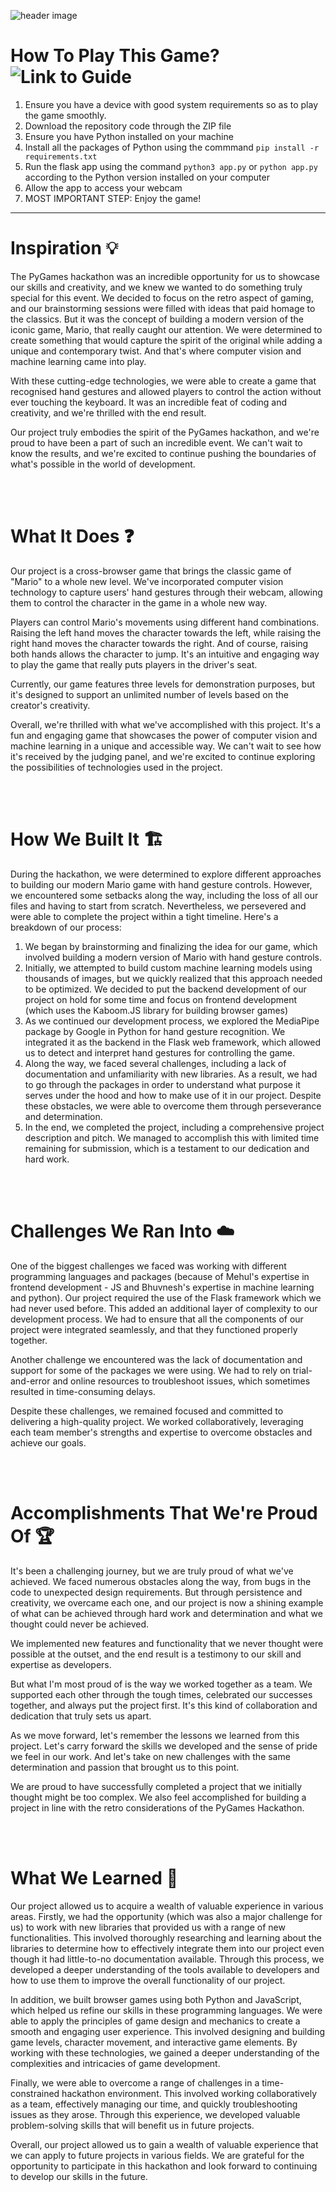 ![header image](https://raw.githubusercontent.com/Bhuvneshn/GestureMario/master/static/images/header-image.png)

# How To Play This Game? ![Link to Guide](https://docs.google.com/presentation/d/1pGs21s0OYjqaqgqPX-CiCkQ7inDrPZ4BKOvIymumzKg/edit#slide=id.gf7a089d0b5_0_134)
1. Ensure you have a device with good system requirements so as to play the game smoothly.
2. Download the repository code through the ZIP file
3. Ensure you have Python installed on your machine
4. Install all the packages of Python using the commmand `pip install -r requirements.txt`
5. Run the flask app using the command `python3 app.py` or `python app.py` according to the Python version installed on your computer
6. Allow the app to access your webcam
7. MOST IMPORTANT STEP: Enjoy the game!
<hr>

# Inspiration 💡
The PyGames hackathon was an incredible opportunity for us to showcase our skills and creativity, and we knew we wanted to do something truly special for this event. We decided to focus on the retro aspect of gaming, and our brainstorming sessions were filled with ideas that paid homage to the classics.
But it was the concept of building a modern version of the iconic game, Mario, that really caught our attention. We were determined to create something that would capture the spirit of the original while adding a unique and contemporary twist. And that's where computer vision and machine learning came into play.

With these cutting-edge technologies, we were able to create a game that recognised hand gestures and allowed players to control the action without ever touching the keyboard. It was an incredible feat of coding and creativity, and we're thrilled with the end result.

Our project truly embodies the spirit of the PyGames hackathon, and we're proud to have been a part of such an incredible event. We can't wait to know the results, and we're excited to continue pushing the boundaries of what's possible in the world of development.

<br><br>

# What It Does ❓
Our project is a cross-browser game that brings the classic game of "Mario" to a whole new level. We've incorporated computer vision technology to capture users' hand gestures through their webcam, allowing them to control the character in the game in a whole new way.

Players can control Mario's movements using different hand combinations. Raising the left hand moves the character towards the left, while raising the right hand moves the character towards the right. And of course, raising both hands allows the character to jump. It's an intuitive and engaging way to play the game that really puts players in the driver's seat.

Currently, our game features three levels for demonstration purposes, but it's designed to support an unlimited number of levels based on the creator's creativity. 

Overall, we're thrilled with what we've accomplished with this project. It's a fun and engaging game that showcases the power of computer vision and machine learning in a unique and accessible way. We can't wait to see how it's received by the judging panel, and we're excited to continue exploring the possibilities of technologies used in the project.

<br><br>

# How We Built It 🏗️
During the hackathon, we were determined to explore different approaches to building our modern Mario game with hand gesture controls. However, we encountered some setbacks along the way, including the loss of all our files and having to start from scratch. Nevertheless, we persevered and were able to complete the project within a tight timeline. Here's a breakdown of our process:

1. We began by brainstorming and finalizing the idea for our game, which involved building a modern version of Mario with hand gesture controls.
2. Initially, we attempted to build custom machine learning models using thousands of images, but we quickly realized that this approach needed to be optimized. We decided to put the backend development of our project on hold for some time and focus on frontend development (which uses the Kaboom.JS library for building browser games)
3. As we continued our development process, we explored the MediaPipe package by Google in Python for hand gesture recognition. We integrated it as the backend in the Flask web framework, which allowed us to detect and interpret hand gestures for controlling the game.
4. Along the way, we faced several challenges, including a lack of documentation and unfamiliarity with new libraries. As a result, we had to go through the packages in order to understand what purpose it serves under the hood and how to make use of it in our project. Despite these obstacles, we were able to overcome them through perseverance and determination.
5. In the end, we completed the project, including a comprehensive project description and pitch. We managed to accomplish this with limited time remaining for submission, which is a testament to our dedication and hard work.

<br><br>

# Challenges We Ran Into ☁️
One of the biggest challenges we faced was working with different programming languages and packages (because of Mehul's expertise in frontend development - JS and Bhuvnesh's expertise in machine learning and python). Our project required the use of the Flask framework which we had never used before. This added an additional layer of complexity to our development process. We had to ensure that all the components of our project were integrated seamlessly, and that they functioned properly together.

Another challenge we encountered was the lack of documentation and support for some of the packages we were using. We had to rely on trial-and-error and online resources to troubleshoot issues, which sometimes resulted in time-consuming delays.

Despite these challenges, we remained focused and committed to delivering a high-quality project. We worked collaboratively, leveraging each team member's strengths and expertise to overcome obstacles and achieve our goals.

<br><br>

# Accomplishments That We're Proud Of 🏆
It's been a challenging journey, but we are truly proud of what we've achieved. We faced numerous obstacles along the way, from bugs in the code to unexpected design requirements. But through persistence and creativity, we overcame each one, and our project is now a shining example of what can be achieved through hard work and determination and what we thought could never be achieved.

We implemented new features and functionality that we never thought were possible at the outset, and the end result is a testimony to our skill and expertise as developers.

But what I'm most proud of is the way we worked together as a team. We supported each other through the tough times, celebrated our successes together, and always put the project first. It's this kind of collaboration and dedication that truly sets us apart.

As we move forward, let's remember the lessons we learned from this project. Let's carry forward the skills we developed and the sense of pride we feel in our work. And let's take on new challenges with the same determination and passion that brought us to this point.

We are proud to have successfully completed a project that we initially thought might be too complex. We also feel accomplished for building a project in line with the retro considerations of the PyGames Hackathon.

<br><br>

# What We Learned 📝
Our project allowed us to acquire a wealth of valuable experience in various areas. Firstly, we had the opportunity (which was also a major challenge for us) to work with new libraries that provided us with a range of new functionalities. This involved thoroughly researching and learning about the libraries to determine how to effectively integrate them into our project even though it had little-to-no documentation available. Through this process, we developed a deeper understanding of the tools available to developers and how to use them to improve the overall functionality of our project.

In addition, we built browser games using both Python and JavaScript, which helped us refine our skills in these programming languages. We were able to apply the principles of game design and mechanics to create a smooth and engaging user experience. This involved designing and building game levels, character movement, and interactive game elements. By working with these technologies, we gained a deeper understanding of the complexities and intricacies of game development.

Finally, we were able to overcome a range of challenges in a time-constrained hackathon environment. This involved working collaboratively as a team, effectively managing our time, and quickly troubleshooting issues as they arose. Through this experience, we developed valuable problem-solving skills that will benefit us in future projects.

Overall, our project allowed us to gain a wealth of valuable experience that we can apply to future projects in various fields. We are grateful for the opportunity to participate in this hackathon and look forward to continuing to develop our skills in the future.

